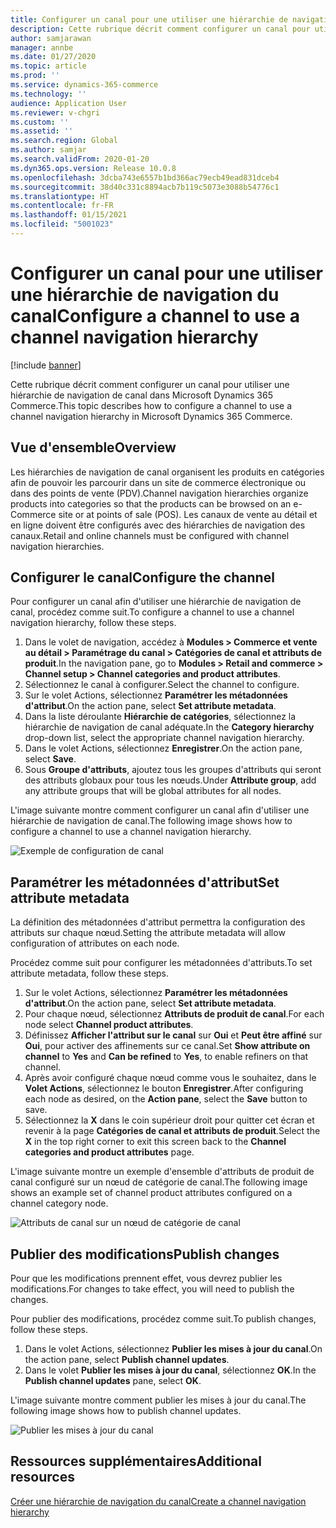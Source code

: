 ```yaml
---
title: Configurer un canal pour une utiliser une hiérarchie de navigation du canal
description: Cette rubrique décrit comment configurer un canal pour utiliser une hiérarchie de navigation de canal dans Microsoft Dynamics 365 Commerce.
author: samjarawan
manager: annbe
ms.date: 01/27/2020
ms.topic: article
ms.prod: ''
ms.service: dynamics-365-commerce
ms.technology: ''
audience: Application User
ms.reviewer: v-chgri
ms.custom: ''
ms.assetid: ''
ms.search.region: Global
ms.author: samjar
ms.search.validFrom: 2020-01-20
ms.dyn365.ops.version: Release 10.0.8
ms.openlocfilehash: 3dcba743e6557b1bd366ac79ecb49ead831dceb4
ms.sourcegitcommit: 38d40c331c8894acb7b119c5073e3088b54776c1
ms.translationtype: HT
ms.contentlocale: fr-FR
ms.lasthandoff: 01/15/2021
ms.locfileid: "5001023"
---
```

# <a name="configure-a-channel-to-use-a-channel-navigation-hierarchy"></a><span data-ttu-id="c8556-103">Configurer un canal pour une utiliser une hiérarchie de navigation du canal</span><span class="sxs-lookup"><span data-stu-id="c8556-103">Configure a channel to use a channel navigation hierarchy</span></span>


[!include [banner](includes/banner.md)]

<span data-ttu-id="c8556-104">Cette rubrique décrit comment configurer un canal pour utiliser une hiérarchie de navigation de canal dans Microsoft Dynamics 365 Commerce.</span><span class="sxs-lookup"><span data-stu-id="c8556-104">This topic describes how to configure a channel to use a channel navigation hierarchy in Microsoft Dynamics 365 Commerce.</span></span>

## <a name="overview"></a><span data-ttu-id="c8556-105">Vue d'ensemble</span><span class="sxs-lookup"><span data-stu-id="c8556-105">Overview</span></span>

<span data-ttu-id="c8556-106">Les hiérarchies de navigation de canal organisent les produits en catégories afin de pouvoir les parcourir dans un site de commerce électronique ou dans des points de vente (PDV).</span><span class="sxs-lookup"><span data-stu-id="c8556-106">Channel navigation hierarchies organize products into categories so that the products can be browsed on an e-Commerce site or at points of sale (POS).</span></span> <span data-ttu-id="c8556-107">Les canaux de vente au détail et en ligne doivent être configurés avec des hiérarchies de navigation des canaux.</span><span class="sxs-lookup"><span data-stu-id="c8556-107">Retail and online channels must be configured with channel navigation hierarchies.</span></span>

## <a name="configure-the-channel"></a><span data-ttu-id="c8556-108">Configurer le canal</span><span class="sxs-lookup"><span data-stu-id="c8556-108">Configure the channel</span></span>

<span data-ttu-id="c8556-109">Pour configurer un canal afin d'utiliser une hiérarchie de navigation de canal, procédez comme suit.</span><span class="sxs-lookup"><span data-stu-id="c8556-109">To configure a channel to use a channel navigation hierarchy, follow these steps.</span></span>

1. <span data-ttu-id="c8556-110">Dans le volet de navigation, accédez à **Modules \> Commerce et vente au détail \> Paramétrage du canal \> Catégories de canal et attributs de produit**.</span><span class="sxs-lookup"><span data-stu-id="c8556-110">In the navigation pane, go to **Modules \> Retail and commerce \> Channel setup \> Channel categories and product attributes**.</span></span>
1. <span data-ttu-id="c8556-111">Sélectionnez le canal à configurer.</span><span class="sxs-lookup"><span data-stu-id="c8556-111">Select the channel to configure.</span></span>
1. <span data-ttu-id="c8556-112">Sur le volet Actions, sélectionnez **Paramétrer les métadonnées d'attribut**.</span><span class="sxs-lookup"><span data-stu-id="c8556-112">On the action pane, select **Set attribute metadata**.</span></span>
1. <span data-ttu-id="c8556-113">Dans la liste déroulante **Hiérarchie de catégories**, sélectionnez la hiérarchie de navigation de canal adéquate.</span><span class="sxs-lookup"><span data-stu-id="c8556-113">In the **Category hierarchy** drop-down list, select the appropriate channel navigation hierarchy.</span></span>
1. <span data-ttu-id="c8556-114">Dans le volet Actions, sélectionnez **Enregistrer**.</span><span class="sxs-lookup"><span data-stu-id="c8556-114">On the action pane, select **Save**.</span></span>
1. <span data-ttu-id="c8556-115">Sous **Groupe d'attributs**, ajoutez tous les groupes d'attributs qui seront des attributs globaux pour tous les nœuds.</span><span class="sxs-lookup"><span data-stu-id="c8556-115">Under **Attribute group**, add any attribute groups that will be global attributes for all nodes.</span></span>

<span data-ttu-id="c8556-116">L'image suivante montre comment configurer un canal afin d'utiliser une hiérarchie de navigation de canal.</span><span class="sxs-lookup"><span data-stu-id="c8556-116">The following image shows how to configure a channel to use a channel navigation hierarchy.</span></span>

![Exemple de configuration de canal](media/configure-channel-hierarchy-1.png)

## <a name="set-attribute-metadata"></a><span data-ttu-id="c8556-118">Paramétrer les métadonnées d'attribut</span><span class="sxs-lookup"><span data-stu-id="c8556-118">Set attribute metadata</span></span>

<span data-ttu-id="c8556-119">La définition des métadonnées d'attribut permettra la configuration des attributs sur chaque nœud.</span><span class="sxs-lookup"><span data-stu-id="c8556-119">Setting the attribute metadata will allow configuration of attributes on each node.</span></span>

<span data-ttu-id="c8556-120">Procédez comme suit pour configurer les métadonnées d'attributs.</span><span class="sxs-lookup"><span data-stu-id="c8556-120">To set attribute metadata, follow these steps.</span></span>

1. <span data-ttu-id="c8556-121">Sur le volet Actions, sélectionnez **Paramétrer les métadonnées d'attribut**.</span><span class="sxs-lookup"><span data-stu-id="c8556-121">On the action pane, select **Set attribute metadata**.</span></span>
1. <span data-ttu-id="c8556-122">Pour chaque nœud, sélectionnez **Attributs de produit de canal**.</span><span class="sxs-lookup"><span data-stu-id="c8556-122">For each node select **Channel product attributes**.</span></span>
1. <span data-ttu-id="c8556-123">Définissez **Afficher l'attribut sur le canal** sur **Oui** et **Peut être affiné** sur **Oui**, pour activer des affinements sur ce canal.</span><span class="sxs-lookup"><span data-stu-id="c8556-123">Set **Show attribute on channel** to **Yes** and **Can be refined** to **Yes**, to enable refiners on that channel.</span></span>
1. <span data-ttu-id="c8556-124">Après avoir configuré chaque nœud comme vous le souhaitez, dans le **Volet Actions**, sélectionnez le bouton **Enregistrer**.</span><span class="sxs-lookup"><span data-stu-id="c8556-124">After configuring each node as desired, on the **Action pane**, select the **Save** button to save.</span></span>
1. <span data-ttu-id="c8556-125">Sélectionnez la **X** dans le coin supérieur droit pour quitter cet écran et revenir à la page **Catégories de canal et attributs de produit**.</span><span class="sxs-lookup"><span data-stu-id="c8556-125">Select the **X** in the top right corner to exit this screen back to the **Channel categories and product attributes** page.</span></span>

<span data-ttu-id="c8556-126">L'image suivante montre un exemple d'ensemble d'attributs de produit de canal configuré sur un nœud de catégorie de canal.</span><span class="sxs-lookup"><span data-stu-id="c8556-126">The following image shows an example set of channel product attributes configured on a channel category node.</span></span>

![Attributs de canal sur un nœud de catégorie de canal](media/configure-channel-hierarchy-2.png)

## <a name="publish-changes"></a><span data-ttu-id="c8556-128">Publier des modifications</span><span class="sxs-lookup"><span data-stu-id="c8556-128">Publish changes</span></span>

<span data-ttu-id="c8556-129">Pour que les modifications prennent effet, vous devrez publier les modifications.</span><span class="sxs-lookup"><span data-stu-id="c8556-129">For changes to take effect, you will need to publish the changes.</span></span>

<span data-ttu-id="c8556-130">Pour publier des modifications, procédez comme suit.</span><span class="sxs-lookup"><span data-stu-id="c8556-130">To publish changes, follow these steps.</span></span>

1. <span data-ttu-id="c8556-131">Dans le volet Actions, sélectionnez **Publier les mises à jour du canal**.</span><span class="sxs-lookup"><span data-stu-id="c8556-131">On the action pane, select **Publish channel updates**.</span></span>
1. <span data-ttu-id="c8556-132">Dans le volet **Publier les mises à jour du canal**, sélectionnez **OK**.</span><span class="sxs-lookup"><span data-stu-id="c8556-132">In the **Publish channel updates** pane, select **OK**.</span></span>

<span data-ttu-id="c8556-133">L'image suivante montre comment publier les mises à jour du canal.</span><span class="sxs-lookup"><span data-stu-id="c8556-133">The following image shows how to publish channel updates.</span></span>

![Publier les mises à jour du canal](media/configure-channel-hierarchy-3.png)

## <a name="additional-resources"></a><span data-ttu-id="c8556-135">Ressources supplémentaires</span><span class="sxs-lookup"><span data-stu-id="c8556-135">Additional resources</span></span>

[<span data-ttu-id="c8556-136">Créer une hiérarchie de navigation du canal</span><span class="sxs-lookup"><span data-stu-id="c8556-136">Create a channel navigation hierarchy</span></span>](create-channel-hierarchy.md)



